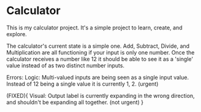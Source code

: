 # Calculator
This is my calculator project. It's a simple project to learn, create, and explore.

The calculator's current state is a simple one. Add, Subtract, Divide, and Multiplication are all functioning if your input is only one number.
Once the calculator receives a number like 12 it should be able to see it as a 'single' value instead of as two distinct number inputs.

Errors:
Logic: Multi-valued inputs are being seen as a single input value. Instead of 12 being a single value it is currently 1, 2. (urgent)

(FIXED){
  Visual: Output label is currently expanding in the wrong direction, and shouldn't be expanding all together. (not urgent)
}
